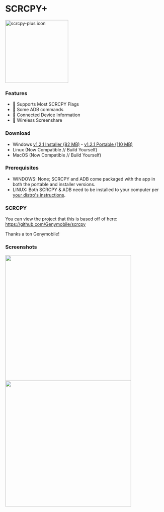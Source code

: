 # SCRCPY+

<img src="https://github.com/Frontesque/scrcpy-plus/raw/main/icons/SCRCPY%2B.png" alt="scrcpy-plus icon" width="200"/>

### Features
- 🚩 Supports Most SCRCPY Flags
- 🤖 Some ADB commands
- 📱 Connected Device Information
- 📶 Wireless Screenshare

### Download
- Windows [v1.2.1 Installer (82 MB)](https://github.com/Frontesque/scrcpy-plus/releases/download/1.2.1/scrcpy-plus-1.2.1-installer-win-x64.exe) - [v1.2.1 Portable (110 MB)](https://github.com/Frontesque/scrcpy-plus/releases/download/1.2.1/scrcpy-plus-1.2.1-portable-win-x64.zip)
- Linux (Now Compatible // Build Yourself)
- MacOS (Now Compatible // Build Yourself)

### Prerequisites
- WINDOWS: None; SCRCPY and ADB come packaged with the app in both the portable and installer versions.
- LINUX:   Both SCRCPY & ADB need to be installed to your computer per [your distro's instructions](https://github.com/Genymobile/scrcpy#linux).

### SCRCPY
You can view the project that this is based off of here:
https://github.com/Genymobile/scrcpy

Thanks a ton Genymobile!

### Screenshots
<img src="https://api.celeste.photos/uploads/ee556ec1-7ac3-44ea-a1f0-541667d58879/Y3xPnNUO.png" height="400" />
<img src="https://api.celeste.photos/uploads/ee556ec1-7ac3-44ea-a1f0-541667d58879/GK7edqcK.png" height="400" />
